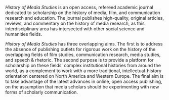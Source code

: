*History of Media Studies* is an open access, refereed academic journal dedicated to scholarship on the history of media, film, and communication research and education. The journal publishes high-quality, original articles, reviews, and commentary on the history of media research, as this interdisciplinary area has intersected with other social science and humanities fields. 

*History of Media Studies* has three overlapping aims. The first is to address the absence of publishing outlets for rigorous work on the history of the overlapping fields of film studies, communication research, media studies, and speech & rhetoric. The second purpose is to provide a platform for scholarship on these fields' complex institutional histories from around the world, as a complement to work with a more traditional, intellectual-history orientation centered on North America and Western Europe. The final aim is to take advantage of the latest advances in online, open access publishing, on the assumption that media scholars should be experimenting with new forms of scholarly communication.